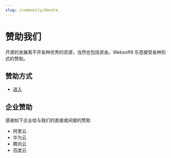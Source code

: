 ```yaml
---
slug: /community/donate
---
```


# 赞助我们

开源的发展离不开各种优秀的资源，当然也包括资金。Websoft9 乐意接受各种形式的赞助。  

## 赞助方式

- [进入](https://www.websoft9.com/cn/donate)

## 企业赞助

感谢如下企业给与我们的直接或间接的赞助

- 阿里云
- 华为云
- 腾讯云
- 百度云